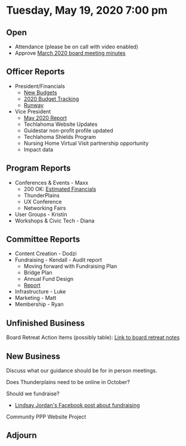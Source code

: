 # Tuesday, May 19, 2020 7:00 pm

## Open

- Attendance (please be on call with video enabled)
- Approve [March 2020 board meeting minutes](https://github.com/techlahoma/board_meetings/blob/master/2020/03_march_minutes.md)

## Officer Reports

- President/Financials
  - [New Budgets](https://docs.google.com/spreadsheets/d/1NgAvuGxFSfb76F_y2eXPzNShjrD6bIv7DzNp_e3c1rQ/edit?usp=sharing)
  - [2020 Budget Tracking](https://docs.google.com/spreadsheets/d/10KlK1Yb6_Gp2sAZvnNZ5tbD08TMlkY_XINKqSM74CLo/edit?usp=sharing)
  - [Runway](https://docs.google.com/spreadsheets/d/1KJwYtzZFRyrqAQlxPbul3t5pmGXcjS-y4NlijMAU0Lk/edit?usp=sharing)
- Vice President
  - [May 2020 Report](https://drive.google.com/file/d/163pLAbEZ7Lz9RmA-gpThKrVqZqBq3Coa/view?usp=sharing)
  - Techlahoma Website Updates
  - Guidestar non-profit profile updated
  - Techlahoma Shields Program
  - Nursing Home Virtual Visit partnership opportunity
  - Impact data

## Program Reports

- Conferences & Events - Maxx
  - 200 OK: [Estimated Financials](https://docs.google.com/spreadsheets/d/1DjUQJal_97MIfLKoy58VMkd8hP6wVNp7olnTHlXDkGE/edit?usp=sharing)
  - ThunderPlains
  - UX Conference
  - Networking Fairs
- User Groups - Kristin
- Workshops & Civic Tech - Diana

## Committee Reports

- Content Creation - Dodzi
- Fundraising - Kendall - Audit report
  - Moving forward with Fundraising Plan
  - Bridge Plan
  - Annual Fund Design
  - [Report](https://github.com/techlahoma/board_meetings/blob/master/2020/assets/Techlahoma%20Fundraising%20Readiness%20Assessment%20Combined%20Report.pdf)
- Infrastructure - Luke
- Marketing - Matt
- Membership - Ryan

## Unfinished Business

Board Retreat Action Items (possibly table):
[Link to board retreat notes](https://docs.google.com/document/d/1TeeipFHbYwD6iJZ6vT2G7VaAnpDQ1C50DU8IhPW4_84/edit?usp=sharing)

## New Business

Discuss what our guidance should be for in person meetings.

Does Thunderplains need to be online in October?

Should we fundraise?
 - [Lindsay Jordan's Facebook post about fundraising](https://www.facebook.com/lindsay.goblejordan/videos/10102580579550258/?__xts__[0]=68.ARANgrpLbvT7VQG5Iiwpo_71P0O5q7cYkTzvb-Qf-mARaK68PQ0JdTRaemEKSsmE_OenUbrIkvuS6Auqy4kH1lM20PgoY6DnucrEFt-cMDjicf0mppyNcjq6djgMr9wqX0yirb9JBl0aTPUUSdx__xZLuO6RhODnJISY4myaqm1BEOXCJdMiYLLRLxYVX_qApcdeUTM3KYVz-ZhEozgqauS10IA&__tn__=-R)

Community PPP Website Project

## Adjourn
